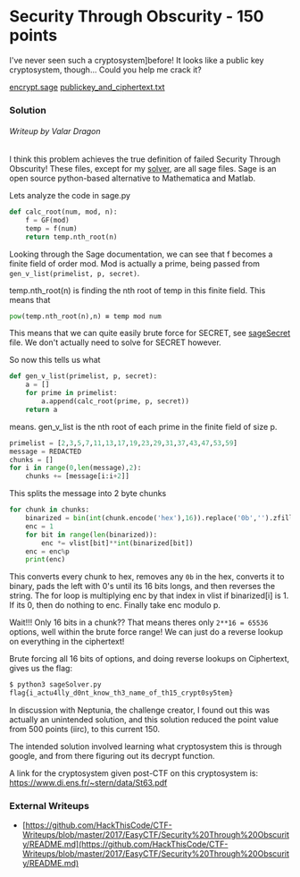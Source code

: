 # Security Through Obscurity - 150 points

I've never seen such a cryptosystem]before! It looks like a public key cryptosystem, though... Could you help me crack it?

[encrypt.sage](../files/sage.py)
[publickey_and_ciphertext.txt](../files/key.txt)

### Solution
###### Writeup by Valar Dragon


I think this problem achieves the true definition of failed Security Through Obscurity! These files, except for my [solver](https://github.com/HackThisCode/CTF-Writeups/blob/master/2017/EasyCTF/Security%20Through%20Obscurity/sageSolver.py), are all sage files.
Sage is an open source python-based alternative to Mathematica and Matlab.

Lets analyze the code in sage.py

``` python
def calc_root(num, mod, n):
    f = GF(mod)
    temp = f(num)
    return temp.nth_root(n)
```
Looking through the Sage documentation, we can see that
f becomes a finite field of order mod. Mod is actually a prime, being passed from `gen_v_list(primelist, p, secret)`.

temp.nth_root(n) is finding the nth root of temp in this finite field. This means that
``` python
pow(temp.nth_root(n),n) ≡ temp mod num
```

This means that we can quite easily brute force for SECRET, see [sageSecret](https://github.com/HackThisCode/CTF-Writeups/blob/master/2017/EasyCTF/Security%20Through%20Obscurity/sageSecret.py) file.
We don't actually need to solve for SECRET however.

So now this tells us what
``` python
def gen_v_list(primelist, p, secret):
    a = []
    for prime in primelist:
        a.append(calc_root(prime, p, secret))
    return a
```
means. gen_v_list is the nth root of each prime in the finite field of size p.

``` python
primelist = [2,3,5,7,11,13,17,19,23,29,31,37,43,47,53,59]
message = REDACTED
chunks = []
for i in range(0,len(message),2):
    chunks += [message[i:i+2]]
```
This splits the message into 2 byte chunks

``` python
for chunk in chunks:
    binarized = bin(int(chunk.encode('hex'),16)).replace('0b','').zfill(16)[::-1] #lsb first
    enc = 1
    for bit in range(len(binarized)):
        enc *= vlist[bit]**int(binarized[bit])
    enc = enc%p
    print(enc)
```
This converts every chunk to hex, removes any `0b` in the hex, converts it to binary, pads the left with 0's until its 16 bits longs, and then reverses the string. The for loop is multiplying enc by that
index in vlist if binarized[i] is 1. If its 0, then do nothing to enc. Finally take enc modulo p.

Wait!!! Only 16 bits in a chunk?? That means theres only `2**16 = 65536` options, well within the brute force range!
 We can just do a reverse lookup on everything in the ciphertext!


Brute forcing all 16 bits of options, and doing reverse lookups on Ciphertext, gives us the flag:
``` bash
$ python3 sageSolver.py
flag{i_actu4lly_d0nt_know_th3_name_of_th15_crypt0sy5tem}
```

In discussion with Neptunia, the challenge creator, I found out this was actually an unintended solution,
 and this solution reduced the point value from 500 points (iirc),
 to this current 150.

The intended solution involved learning what cryptosystem this is through google, and from there figuring out its decrypt function.

A link for the cryptosystem given post-CTF on this cryptosystem is:
 https://www.di.ens.fr/~stern/data/St63.pdf
 ### External Writeups

 * [https://github.com/HackThisCode/CTF-Writeups/blob/master/2017/EasyCTF/Security%20Through%20Obscurity/README.md](https://github.com/HackThisCode/CTF-Writeups/blob/master/2017/EasyCTF/Security%20Through%20Obscurity/README.md)
